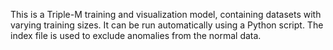 This is a Triple-M training and visualization model, containing datasets with varying training sizes. It can be run automatically using a Python script. The index file is used to exclude anomalies from the normal data.
